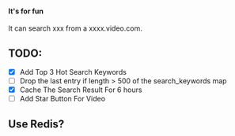 #### It's for fun

It can search xxx from a xxxx.video.com.


## TODO:
- [x] Add Top 3 Hot Search Keywords
- [ ] Drop the last entry if length > 500 of the search_keywords map
- [x] Cache The Search Result For 6 hours
- [ ] Add Star Button For Video

## Use Redis?